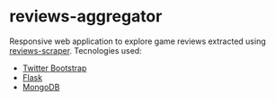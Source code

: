 # reviews-aggregator

Responsive web application to explore game reviews extracted using [reviews-scraper](https://github.com/dagaji/reviews-scraper).
Tecnologies used:
* [Twitter Bootstrap](https://getbootstrap.com)
* [Flask](https://flask.palletsprojects.com)
* [MongoDB](https://www.mongodb.com/)
